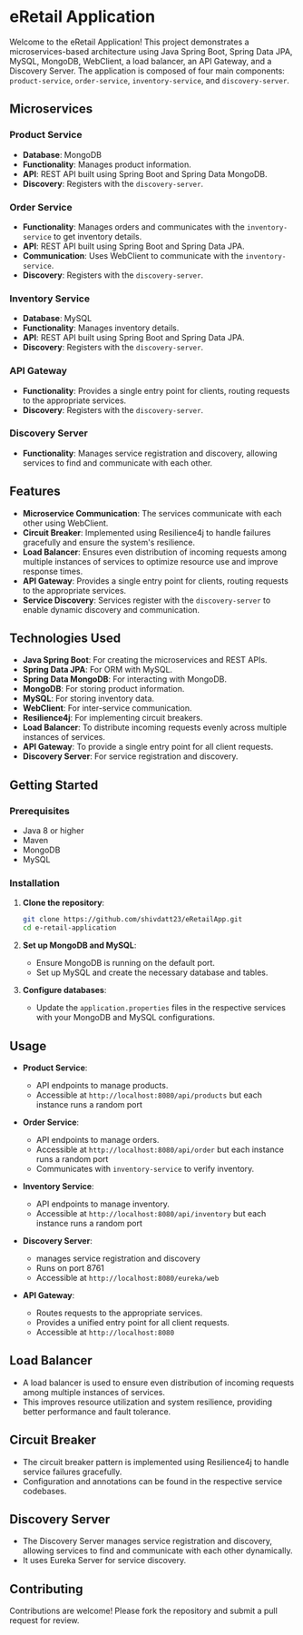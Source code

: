 # eRetail Application

Welcome to the eRetail Application! This project demonstrates a microservices-based architecture using Java Spring Boot, Spring Data JPA, MySQL, MongoDB, WebClient, a load balancer, an API Gateway, and a Discovery Server. The application is composed of four main components: `product-service`, `order-service`, `inventory-service`, and `discovery-server`.

## Microservices

### Product Service
- **Database**: MongoDB
- **Functionality**: Manages product information.
- **API**: REST API built using Spring Boot and Spring Data MongoDB.
- **Discovery**: Registers with the `discovery-server`.

### Order Service
- **Functionality**: Manages orders and communicates with the `inventory-service` to get inventory details.
- **API**: REST API built using Spring Boot and Spring Data JPA.
- **Communication**: Uses WebClient to communicate with the `inventory-service`.
- **Discovery**: Registers with the `discovery-server`.

### Inventory Service
- **Database**: MySQL
- **Functionality**: Manages inventory details.
- **API**: REST API built using Spring Boot and Spring Data JPA.
- **Discovery**: Registers with the `discovery-server`.

### API Gateway
- **Functionality**: Provides a single entry point for clients, routing requests to the appropriate services.
- **Discovery**: Registers with the `discovery-server`.

### Discovery Server
- **Functionality**: Manages service registration and discovery, allowing services to find and communicate with each other.

## Features

- **Microservice Communication**: The services communicate with each other using WebClient.
- **Circuit Breaker**: Implemented using Resilience4j to handle failures gracefully and ensure the system's resilience.
- **Load Balancer**: Ensures even distribution of incoming requests among multiple instances of services to optimize resource use and improve response times.
- **API Gateway**: Provides a single entry point for clients, routing requests to the appropriate services.
- **Service Discovery**: Services register with the `discovery-server` to enable dynamic discovery and communication.

## Technologies Used

- **Java Spring Boot**: For creating the microservices and REST APIs.
- **Spring Data JPA**: For ORM with MySQL.
- **Spring Data MongoDB**: For interacting with MongoDB.
- **MongoDB**: For storing product information.
- **MySQL**: For storing inventory data.
- **WebClient**: For inter-service communication.
- **Resilience4j**: For implementing circuit breakers.
- **Load Balancer**: To distribute incoming requests evenly across multiple instances of services.
- **API Gateway**: To provide a single entry point for all client requests.
- **Discovery Server**: For service registration and discovery.

## Getting Started

### Prerequisites

- Java 8 or higher
- Maven
- MongoDB
- MySQL

### Installation

1. **Clone the repository**:
    ```sh
    git clone https://github.com/shivdatt23/eRetailApp.git
    cd e-retail-application
    ```

2. **Set up MongoDB and MySQL**:
    - Ensure MongoDB is running on the default port.
    - Set up MySQL and create the necessary database and tables.

3. **Configure databases**:
    - Update the `application.properties` files in the respective services with your MongoDB and MySQL configurations.

<!-- 4. **Run the services**:
    - Navigate to each service directory and run:
      ```sh
      mvn clean install
      mvn spring-boot:run
      ```

### Running the Services

1. **Discovery Server**:
    ```sh
    cd discovery-server
    mvn spring-boot:run
    ```

2. **Product Service**:
    ```sh
    cd product-service
    mvn spring-boot:run
    ```

3. **Order Service**:
    ```sh
    cd order-service
    mvn spring-boot:run
    ```

4. **Inventory Service**:
    ```sh
    cd inventory-service
    mvn spring-boot:run
    ```

5. **API Gateway**:
    ```sh
    cd api-gateway
    mvn spring-boot:run
    ```


-->
## Usage

- **Product Service**:
    - API endpoints to manage products.
    - Accessible at `http://localhost:8080/api/products` but each instance runs a random port
  
- **Order Service**:
    - API endpoints to manage orders.
    - Accessible at `http://localhost:8080/api/order` but each instance runs a random port
    - Communicates with `inventory-service` to verify inventory.

- **Inventory Service**:
    - API endpoints to manage inventory.
    - Accessible at `http://localhost:8080/api/inventory` but each instance runs a random port

- **Discovery Server**:
    - manages service registration and discovery
    - Runs on port 8761
    - Accessible at `http://localhost:8080/eureka/web`

- **API Gateway**:
    - Routes requests to the appropriate services.
    - Provides a unified entry point for all client requests.
    - Accessible at `http://localhost:8080`

## Load Balancer

- A load balancer is used to ensure even distribution of incoming requests among multiple instances of services.
- This improves resource utilization and system resilience, providing better performance and fault tolerance.

## Circuit Breaker

- The circuit breaker pattern is implemented using Resilience4j to handle service failures gracefully.
- Configuration and annotations can be found in the respective service codebases.

## Discovery Server

- The Discovery Server manages service registration and discovery, allowing services to find and communicate with each other dynamically.
- It uses Eureka Server for service discovery.

## Contributing

Contributions are welcome! Please fork the repository and submit a pull request for review.


